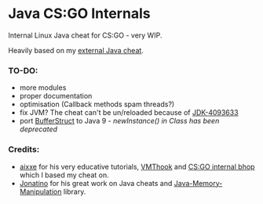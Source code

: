 # Java CS:GO Internals
Internal Linux Java cheat for CS:GO - very WIP.

Heavily based on my [external Java cheat](https://github.com/ericek111/java-csgo-externals).

### TO-DO:
- more modules
- proper documentation
- optimisation (Callback methods spam threads?)
- fix JVM? The cheat can't be un/reloaded because of [JDK-4093633](https://bugs.openjdk.java.net/browse/JDK-4093633)
- port [BufferStruct](https://github.com/ericek111/java-csgo-internals/blob/master/src/eu/lixko/csgoshared/util/BufferStruct.java) to Java 9 - *newInstance() in Class has been deprecated*

### Credits:
- [aixxe](https://aixxe.net/) for his very educative tutorials, [VMThook](https://github.com/aixxe/vmthook/blob/master/vmthook.h) and [CS:GO internal bhop](https://github.com/aixxe/csgo-bhop-linux) which I based my cheat on.
- [Jonatino](https://github.com/Jonatino) for his great work on Java cheats and [Java-Memory-Manipulation](https://github.com/Jonatino/Java-Memory-Manipulation) library.